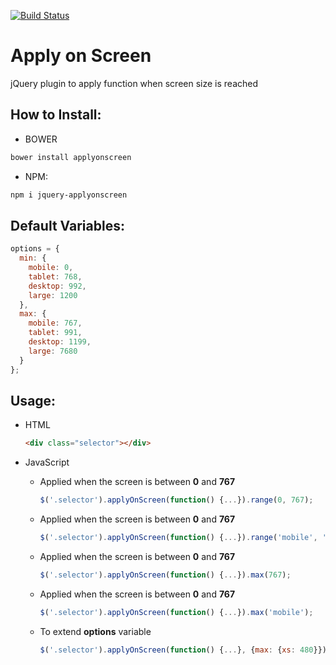 [![Build Status](https://travis-ci.org/dipcode-software/jquery-applyonscreen.svg?branch=master)](https://travis-ci.org/dipcode-software/jquery-applyonscreen)

# Apply on Screen
jQuery plugin to apply function when screen size is reached

## How to Install:
* BOWER
```bash
bower install applyonscreen
```
* NPM:
```bash
npm i jquery-applyonscreen
```

## Default Variables:

```javascript
options = {
  min: {
    mobile: 0,
    tablet: 768,
    desktop: 992,
    large: 1200
  },
  max: {
    mobile: 767,
    tablet: 991,
    desktop: 1199,
    large: 7680
  }
};
```


## Usage:
 - HTML

 	```html
    <div class="selector"></div>
    ```

 - JavaScript
	 - Applied when the screen is between **0** and **767**
        ```javascript
        $('.selector').applyOnScreen(function() {...}).range(0, 767);
        ```
	 - Applied when the screen is between **0** and **767**
        ```javascript
        $('.selector').applyOnScreen(function() {...}).range('mobile', 'mobile');
        ```
	 - Applied when the screen is between **0** and **767**
        ```javascript
        $('.selector').applyOnScreen(function() {...}).max(767);
        ```
	 - Applied when the screen is between **0** and **767**
		```javascript
		$('.selector').applyOnScreen(function() {...}).max('mobile');
		```
	 - To extend **options** variable
        ```javascript
        $('.selector').applyOnScreen(function() {...}, {max: {xs: 480}}).max('xs');
        ```
